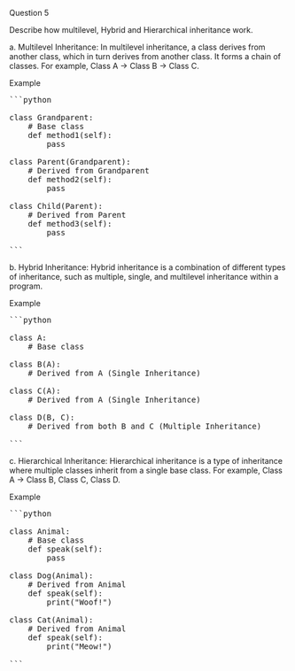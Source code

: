 Question 5

Describe how multilevel, Hybrid and Hierarchical inheritance work.

a.	Multilevel Inheritance: In multilevel inheritance, a class derives from another class, which in turn derives from another class. It forms a chain of classes. For example, Class A -> Class B -> Class C.

Example
<pre>
```python

class Grandparent:
    # Base class
    def method1(self):
        pass

class Parent(Grandparent):
    # Derived from Grandparent
    def method2(self):
        pass

class Child(Parent):
    # Derived from Parent
    def method3(self):
        pass

```
</pre>

b.	Hybrid Inheritance: Hybrid inheritance is a combination of different types of inheritance, such as multiple, single, and multilevel inheritance within a program.

Example
<pre>
```python

class A:
    # Base class

class B(A):
    # Derived from A (Single Inheritance)

class C(A):
    # Derived from A (Single Inheritance)

class D(B, C):
    # Derived from both B and C (Multiple Inheritance)

```
</pre>


c.	Hierarchical Inheritance: Hierarchical inheritance is a type of inheritance where multiple classes inherit from a single base class. For example, Class A -> Class B, Class C, Class D.

Example
<pre>
```python

class Animal:
    # Base class
    def speak(self):
        pass

class Dog(Animal):
    # Derived from Animal
    def speak(self):
        print("Woof!")

class Cat(Animal):
    # Derived from Animal
    def speak(self):
        print("Meow!")
        
```
</pre>
